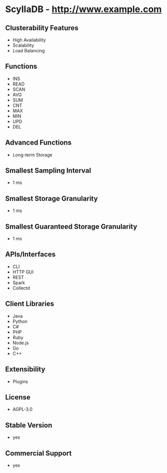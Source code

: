 # ScyllaDB - http://www.example.com

## Clusterability Features
- High Availability
- Scalability
- Load Balancing

## Functions
- INS
- READ
- SCAN
- AVG
- SUM
- CNT
- MAX
- MIN
- UPD
- DEL

## Advanced Functions
- Long-term Storage

## Smallest Sampling Interval
- 1 ms

## Smallest Storage Granularity
- 1 ms

## Smallest Guaranteed Storage Granularity
- 1 ms

## APIs/Interfaces
- CLI
- HTTP GUI
- REST
- Spark
- Collectd

## Client Libraries
- Java
- Python
- C#
- PHP
- Ruby
- Node.js
- Go
- C++

## Extensibility
- Plugins

## License
- AGPL-3.0

## Stable Version
- yes

## Commercial Support
- yes


